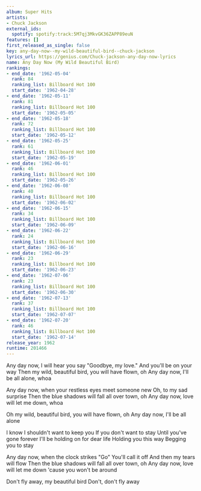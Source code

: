 ```yaml
---
album: Super Hits
artists:
- Chuck Jackson
external_ids:
  spotify: spotify:track:5M7qj3MkvGK36ZAPP89euN
features: []
first_released_as_single: false
key: any-day-now--my-wild-beautiful-bird--chuck-jackson
lyrics_url: https://genius.com/Chuck-jackson-any-day-now-lyrics
name: Any Day Now (My Wild Beautiful Bird)
rankings:
- end_date: '1962-05-04'
  rank: 84
  ranking_list: Billboard Hot 100
  start_date: '1962-04-28'
- end_date: '1962-05-11'
  rank: 81
  ranking_list: Billboard Hot 100
  start_date: '1962-05-05'
- end_date: '1962-05-18'
  rank: 72
  ranking_list: Billboard Hot 100
  start_date: '1962-05-12'
- end_date: '1962-05-25'
  rank: 61
  ranking_list: Billboard Hot 100
  start_date: '1962-05-19'
- end_date: '1962-06-01'
  rank: 46
  ranking_list: Billboard Hot 100
  start_date: '1962-05-26'
- end_date: '1962-06-08'
  rank: 40
  ranking_list: Billboard Hot 100
  start_date: '1962-06-02'
- end_date: '1962-06-15'
  rank: 34
  ranking_list: Billboard Hot 100
  start_date: '1962-06-09'
- end_date: '1962-06-22'
  rank: 24
  ranking_list: Billboard Hot 100
  start_date: '1962-06-16'
- end_date: '1962-06-29'
  rank: 23
  ranking_list: Billboard Hot 100
  start_date: '1962-06-23'
- end_date: '1962-07-06'
  rank: 23
  ranking_list: Billboard Hot 100
  start_date: '1962-06-30'
- end_date: '1962-07-13'
  rank: 37
  ranking_list: Billboard Hot 100
  start_date: '1962-07-07'
- end_date: '1962-07-20'
  rank: 46
  ranking_list: Billboard Hot 100
  start_date: '1962-07-14'
release_year: 1962
runtime: 201466
---
```

Any day now, I will hear you say
"Goodbye, my love."
And you'll be on your way
Then my wild, beautiful bird, you will have flown, oh
Any day now, I'll be all alone, whoa

Any day now, when your restless eyes meet someone new
Oh, to my sad surprise
Then the blue shadows will fall all over town, oh
Any day now, love will let me down, whoa

Oh my wild, beautiful bird, you will have flown, oh
Any day now, I'll be all alone

I know I shouldn't want to keep you
If you don't want to stay
Until you've gone forever
I'll be holding on for dear life
Holding you this way
Begging you to stay

Any day now, when the clock strikes "Go"
You'll call it off
And then my tears will flow
Then the blue shadows will fall all over town, oh
Any day now, love will let me down 'cause you won't be around

Don't fly away, my beautiful bird
Don't, don't fly away
